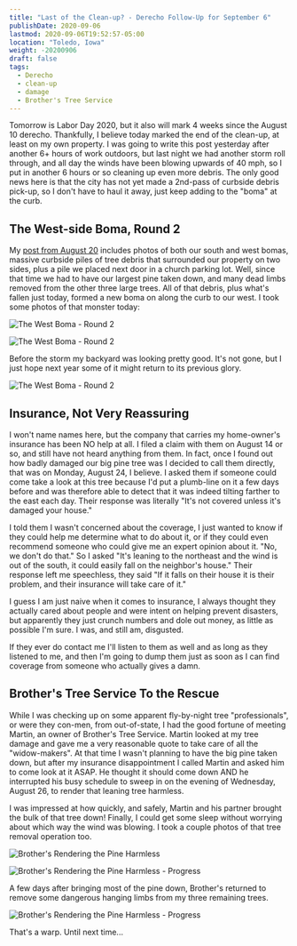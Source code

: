 ```yaml
---
title: "Last of the Clean-up? - Derecho Follow-Up for September 6"
publishDate: 2020-09-06
lastmod: 2020-09-06T19:52:57-05:00
location: "Toledo, Iowa"
weight: -20200906
draft: false
tags:
  - Derecho
  - clean-up
  - damage
  - Brother's Tree Service
---
```


Tomorrow is Labor Day 2020, but it also will mark 4 weeks since the August 10 derecho. Thankfully, I believe today marked the end of the clean-up, at least on my own property. I was going to write this post yesterday after another 6+ hours of work outdoors, but last night we had another storm roll through, and all day the winds have been blowing upwards of 40 mph, so I put in another 6 hours or so cleaning up even more debris. The only good news here is that the city has not yet made a 2nd-pass of curbside debris pick-up, so I don't have to haul it away, just keep adding to the "boma" at the curb.

## The West-side Boma, Round 2

My [post from August 20](https://summittdweller.com/blogs/mark/posts/iowahurricane2020/) includes photos of both our south and west bomas, massive curbside piles of tree debris that surrounded our property on two sides, plus a pile we placed next door in a church parking lot.  Well, since that time we had to have our largest pine taken down, and many dead limbs removed from the other three large trees.  All of that debris, plus what's fallen just today, formed a new boma on along the curb to our west.  I took some photos of that monster today:

![The West Boma - Round 2](https://images-summittdweller.nyc3.digitaloceanspaces.com/2020-Aug-10-Derecho/IMG_0373.png "The West Boma - Round 2 - Looking North")

![The West Boma - Round 2](https://images-summittdweller.nyc3.digitaloceanspaces.com/2020-Aug-10-Derecho/IMG_0374.png "The West Boma - Round 2 - Looking South: Remnants of the Pine in the Foreground")

Before the storm my backyard was looking pretty good. It's not gone, but I just hope next year some of it might return to its previous glory.

![The West Boma - Round 2](https://images-summittdweller.nyc3.digitaloceanspaces.com/2020-Aug-10-Derecho/IMG_0375.png "What's Left of My Backyard")

## Insurance, Not Very Reassuring

I won't name names here, but the company that carries my home-owner's insurance has been NO help at all. I filed a claim with them on August 14 or so, and still have not heard anything from them. In fact, once I found out how badly damaged our big pine tree was I decided to call them directly, that was on Monday, August 24, I believe. I asked them if someone could come take a look at this tree because I'd put a plumb-line on it a few days before and was therefore able to detect that it was indeed tilting farther to the east each day. Their response was literally "It's not covered unless it's damaged your house."

I told them I wasn't concerned about the coverage, I just wanted to know if they could help me determine what to do about it, or if they could even recommend someone who could give me an expert opinion about it. "No, we don't do that." So I asked "It's leaning to the northeast and the wind is out of the south, it could easily fall on the neighbor's house." Their response left me speechless, they said "If it falls on their house it is their problem, and their insurance will take care of it."

I guess I am just naive when it comes to insurance, I always thought they actually cared about people and were intent on helping prevent disasters, but apparently they just crunch numbers and dole out money, as little as possible I'm sure. I was, and still am, disgusted.

If they ever do contact me I'll listen to them as well and as long as they listened to me, and then I'm going to dump them just as soon as I can find coverage from someone who actually gives a damn.

## Brother's Tree Service To the Rescue

While I was checking up on some apparent fly-by-night tree "professionals", or were they con-men, from out-of-state, I had the good fortune of meeting Martin, an owner of Brother's Tree Service. Martin looked at my tree damage and gave me a very reasonable quote to take care of all the "widow-makers".  At that time I wasn't planning to have the big pine taken down, but after my insurance disappointment I called Martin and asked him to come look at it ASAP. He thought it should come down AND he interrupted his busy schedule to sweep in on the evening of Wednesday, August 26, to render that leaning tree harmless.

I was impressed at how quickly, and safely, Martin and his partner brought the bulk of that tree down! Finally, I could get some sleep without worrying about which way the wind was blowing. I took a couple photos of that tree removal operation too.

![Brother's Rendering the Pine Harmless](https://images-summittdweller.nyc3.digitaloceanspaces.com/2020-Aug-10-Derecho/IMG_0352.png "About 30 Minutes into the Pine Tree Removal")

![Brother's Rendering the Pine Harmless - Progress](https://images-summittdweller.nyc3.digitaloceanspaces.com/2020-Aug-10-Derecho/IMG_0362.png "After About 1 Hour of Pine Tree Removal")

A few days after bringing most of the pine down, Brother's returned to remove some dangerous hanging limbs from my three remaining trees.

![Brother's Rendering the Pine Harmless - Progress](https://images-summittdweller.nyc3.digitaloceanspaces.com/2020-Aug-10-Derecho/IMG_0367.png "A Few Days Later Brother's Returned to Clean-Up Hanging Limbs")


That's a warp. Until next time...
